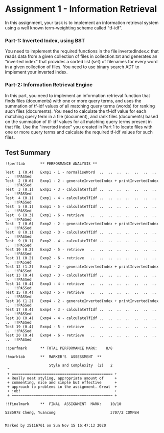 # Assignment 1 - Information Retrieval  

In this assignment, your task is to implement an information retrieval system using a well known term-weighting scheme called "tf-idf".

### Part-1: Inverted Index, using BST  

You need to implement the required functions in the file invertedIndex.c that reads data from a given collection of files in collection.txt and generates an "inverted index" that provides a sorted list (set) of filenames for every word in a given collection of files. You need to use binary search ADT to implement your inverted index.  

### Part-2: Information Retrieval Engine  

In this part, you need to implement an information retrieval function that finds files (documents) with one or more query terms, and uses the summation of tf-idf values of all matching query terms (words) for ranking such files (documents). You need to calculate the tf-idf value for each matching query term in a file (document), and rank files (documents) based on the summation of tf-idf values for all matching query terms present in that file. Use the "inverted index" you created in Part 1 to locate files with one or more query terms and calculate the required tf-idf values for such files.
 

## Test Summary

```
!!perftab       ** PERFORMANCE ANALYSIS **

Test  1 (0.4)   Exmp1 - 1 - normaliseWord  ..  ..  ..  ..  ..  ..  ..  ..  !!PASSed
Test  2 (0.6)   Exmp1 - 2 - generateInvertedIndex + printInvertedIndex ..  !!PASSed
Test  3 (0.1)   Exmp1 - 3 - calculateTfIdf ..  ..  ..  ..  ..  ..  ..  ..  !!PASSed
Test  4 (0.1)   Exmp1 - 4 - calculateTfIdf ..  ..  ..  ..  ..  ..  ..  ..  !!PASSed
Test  5 (0.1)   Exmp1 - 5 - calculateTfIdf ..  ..  ..  ..  ..  ..  ..  ..  !!PASSed
Test  6 (0.3)   Exmp1 - 6 - retrieve   ..  ..  ..  ..  ..  ..  ..  ..  ..  !!PASSed
Test  7 (0.6)   Exmp2 - 2 - generateInvertedIndex + printInvertedIndex ..  !!PASSed
Test  8 (0.1)   Exmp2 - 3 - calculateTfIdf ..  ..  ..  ..  ..  ..  ..  ..  !!PASSed
Test  9 (0.1)   Exmp2 - 4 - calculateTfIdf ..  ..  ..  ..  ..  ..  ..  ..  !!PASSed
Test 10 (0.2)   Exmp2 - 5 - retrieve   ..  ..  ..  ..  ..  ..  ..  ..  ..  !!PASSed
Test 11 (0.2)   Exmp2 - 6 - retrieve   ..  ..  ..  ..  ..  ..  ..  ..  ..  !!PASSed
Test 12 (1.2)   Exmp3 - 2 - generateInvertedIndex + printInvertedIndex ..  !!PASSed
Test 13 (0.4)   Exmp3 - 3 - calculateTfIdf ..  ..  ..  ..  ..  ..  ..  ..  !!PASSed
Test 14 (0.4)   Exmp3 - 4 - retrieve   ..  ..  ..  ..  ..  ..  ..  ..  ..  !!PASSed
Test 15 (0.4)   Exmp3 - 5 - retrieve   ..  ..  ..  ..  ..  ..  ..  ..  ..  !!PASSed
Test 16 (1.2)   Exmp4 - 2 - generateInvertedIndex + printInvertedIndex ..  !!PASSed
Test 17 (0.4)   Exmp4 - 3 - calculateTfIdf ..  ..  ..  ..  ..  ..  ..  ..  !!PASSed
Test 18 (0.4)   Exmp4 - 4 - calculateTfIdf ..  ..  ..  ..  ..  ..  ..  ..  !!PASSed
Test 19 (0.4)   Exmp4 - 5 - retrieve   ..  ..  ..  ..  ..  ..  ..  ..  ..  !!PASSed
Test 20 (0.4)   Exmp4 - 6 - retrieve   ..  ..  ..  ..  ..  ..  ..  ..  ..  !!PASSed

!!perfmark      ** TOTAL PERFORMANCE MARK:    8/8

!!marktab       **  MARKER'S  ASSESSMENT  **

                    Style and Complexity  (2)   2
 ^
 + ============================================== +
 + Really neat styling, appropriate amount of     +
 + commenting, nice and simple but effective      +
 + approach to problems in the assignment. Great  +
 + job!                                           +
 + ============================================== +

!!finalmark     **  FINAL  ASSIGNMENT  MARK:    10/10

5285978 Cheng, Yuancong                         3707/2 COMPBH


Marked by z5116701 on Sun Nov 15 16:47:13 2020
```